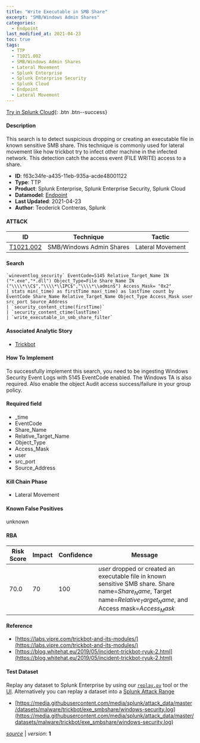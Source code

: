 ```yaml
---
title: "Write Executable in SMB Share"
excerpt: "SMB/Windows Admin Shares"
categories:
  - Endpoint
last_modified_at: 2021-04-23
toc: true
tags:
  - TTP
  - T1021.002
  - SMB/Windows Admin Shares
  - Lateral Movement
  - Splunk Enterprise
  - Splunk Enterprise Security
  - Splunk Cloud
  - Endpoint
  - Lateral Movement
---
```




[Try in Splunk Cloud](https://www.splunk.com/en_us/cyber-security.html){: .btn .btn--success}

#### Description

This search is to detect suspicious dropping or creating an executable file in known sensitive SMB share. This technique is commonly used for lateral movement like how trickbot try to infect other machine in the infected network. This detection catch the access event (FILE WRITE) access to a share.

- **ID**: f63c34fe-a435-11eb-935a-acde48001122
- **Type**: TTP
- **Product**: Splunk Enterprise, Splunk Enterprise Security, Splunk Cloud
- **Datamodel**: [Endpoint](https://docs.splunk.com/Documentation/CIM/latest/User/Endpoint)
- **Last Updated**: 2021-04-23
- **Author**: Teoderick Contreras, Splunk


#### ATT&CK

| ID          | Technique   | Tactic       |
| ----------- | ----------- |--------------|
| [T1021.002](https://attack.mitre.org/techniques/T1021/002/) | SMB/Windows Admin Shares | Lateral Movement |


#### Search

```
`wineventlog_security` EventCode=5145 Relative_Target_Name IN ("*.exe","*.dll") Object_Type=File Share_Name IN ("\\\\*\\C$","\\\\*\\IPC$","\\\\*\\admin$") Access_Mask= "0x2" 
| stats min(_time) as firstTime max(_time) as lastTime count by EventCode Share_Name Relative_Target_Name Object_Type Access_Mask user src_port Source_Address 
| `security_content_ctime(firstTime)` 
| `security_content_ctime(lastTime)` 
| `write_executable_in_smb_share_filter`
```

#### Associated Analytic Story
* [Trickbot](/stories/trickbot)


#### How To Implement
To successfully implement this search, you need to be ingesting Windows Security Event Logs with 5145 EventCode enabled. The Windows TA is also required. Also enable the object Audit access success/failure in your group policy.

#### Required field
* _time
* EventCode
* Share_Name
* Relative_Target_Name
* Object_Type
* Access_Mask
* user
* src_port
* Source_Address


#### Kill Chain Phase
* Lateral Movement


#### Known False Positives
unknown



#### RBA

| Risk Score  | Impact      | Confidence   | Message      |
| ----------- | ----------- |--------------|--------------|
| 70.0 | 70 | 100 | $user$ dropped or created an executable file in known sensitive SMB share.  Share name=$Share_Name$, Target name=$Relative_Target_Name$, and Access mask=$Access_Mask$ |



#### Reference

* [https://labs.vipre.com/trickbot-and-its-modules/](https://labs.vipre.com/trickbot-and-its-modules/)
* [https://blog.whitehat.eu/2019/05/incident-trickbot-ryuk-2.html](https://blog.whitehat.eu/2019/05/incident-trickbot-ryuk-2.html)



#### Test Dataset
Replay any dataset to Splunk Enterprise by using our [`replay.py`](https://github.com/splunk/attack_data#using-replaypy) tool or the [UI](https://github.com/splunk/attack_data#using-ui).
Alternatively you can replay a dataset into a [Splunk Attack Range](https://github.com/splunk/attack_range#replay-dumps-into-attack-range-splunk-server)

* [https://media.githubusercontent.com/media/splunk/attack_data/master/datasets/malware/trickbot/exe_smbshare/windows-security.log](https://media.githubusercontent.com/media/splunk/attack_data/master/datasets/malware/trickbot/exe_smbshare/windows-security.log)



[*source*](https://github.com/splunk/security_content/tree/develop/detections/endpoint/write_executable_in_smb_share.yml) \| *version*: **1**